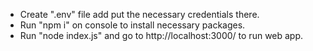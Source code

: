 - Create ".env" file add put the necessary credentials there.
- Run "npm i" on console to install necessary packages.
- Run "node index.js" and go to http://localhost:3000/ to run web app.